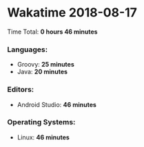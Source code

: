 # Wakatime 2018-08-17

Time Total: **0 hours 46 minutes**

### Languages:
- Groovy: **25 minutes** 
- Java: **20 minutes** 

### Editors:
- Android Studio: **46 minutes** 

### Operating Systems:
- Linux: **46 minutes** 

